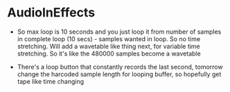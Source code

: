 # AudioInEffects

- So max loop is 10 seconds and you just loop it from number of samples in complete loop (10 secs) - samples wanted in loop. So no time stretching. Will add a wavetable like thing next, for variable time stretching. So it's like the 480000 samples become a wavetable 

- There's a loop button that constantly records the last second, tomorrow change the harcoded sample length for looping buffer, so hopefully get tape like time changing 
